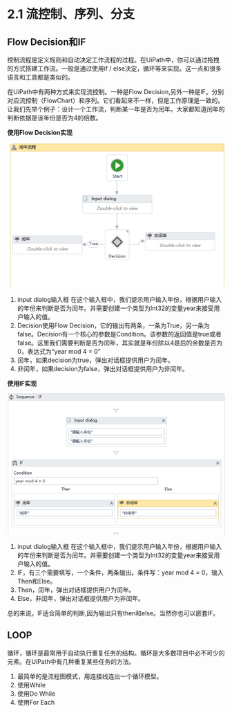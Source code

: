 # 2.1 流控制、序列、分支

## Flow Decision和IF
控制流程是定义规则和自动决定工作流程的过程。在UiPath中，你可以通过拖拽的方式搭建工作流。一般是通过使用if / else决定，循环等来实现。这一点和很多语言和工具都是类似的。

在UiPath中有两种方式来实现流控制。一种是Flow Decision,另外一种是IF。分别对应流控制（FlowChart）和序列。它们看起来不一样，但是工作原理是一致的。让我们先举个例子：设计一个工作流，判断某一年是否为闰年。大家都知道闰年的判断依据是该年份是否为4的倍数。

**使用Flow Decision实现**

![](/assets2.1/import1.png)

1. input dialog输入框
   在这个输入框中，我们提示用户输入年份，根据用户输入的年份来判断是否为闰年。并需要创建一个类型为Int32的变量year来接受用户输入的值。
2. Decision使用Flow Decision，它的输出有两条，一条为True，另一条为false。Decision有一个核心的参数是Condition。该参数的返回值是true或者false。这里我们需要判断是否为闰年，其实就是年份除以4是后的余数是否为0，表达式为“year mod 4 = 0”
3. 闰年，如果decision为true，弹出对话框提供用户为闰年。
4. 非闰年，如果decision为false，弹出对话框提供用户为非闰年。

**使用IF实现**

![](/assets2.1/import2.png)
1. input dialog输入框
   在这个输入框中，我们提示用户输入年份，根据用户输入的年份来判断是否为闰年。并需要创建一个类型为Int32的变量year来接受用户输入的值。
2. IF，有三个需要填写，一个条件，两条输出。条件写：year mod 4 = 0，输入Then和Else。
3. Then，闰年，弹出对话框提供用户为闰年。
4. Else，非闰年，弹出对话框提供用户为非闰年。

总的来说，IF适合简单的判断,因为输出只有then和else。当然你也可以嵌套IF。

## LOOP
循环，循环是最常用于自动执行重复任务的结构。循环是大多数项目中必不可少的元素。在UiPath中有几种重复某些任务的方法。
1. 最简单的是流程图模式，用连接线连出一个循环模型。
2. 使用While
3. 使用Do While
4. 使用For Each



